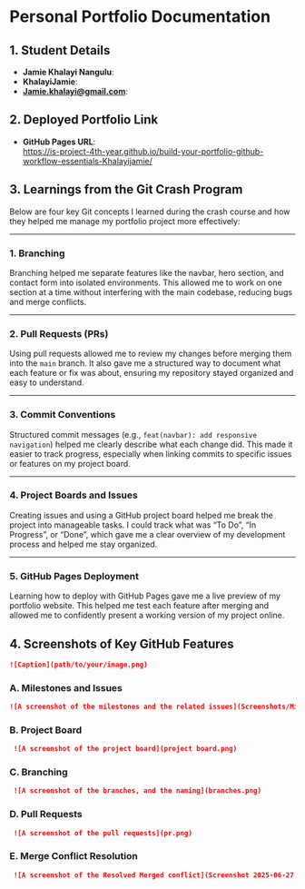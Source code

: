 # Personal Portfolio Documentation

## 1. Student Details

- **Jamie Khalayi Nangulu**:
- **KhalayiJamie**:
- **Jamie.khalayi@gmail.com**:

## 2. Deployed Portfolio Link

- **GitHub Pages URL**:  
https://is-project-4th-year.github.io/build-your-portfolio-github-workflow-essentials-Khalayijamie/
## 3. Learnings from the Git Crash Program

Below are four key Git concepts I learned during the crash course and how they helped me manage my portfolio project more effectively:

---

### 1. **Branching**

Branching helped me separate features like the navbar, hero section, and contact form into isolated environments. This allowed me to work on one section at a time without interfering with the main codebase, reducing bugs and merge conflicts.

---

### 2. **Pull Requests (PRs)**

Using pull requests allowed me to review my changes before merging them into the `main` branch. It also gave me a structured way to document what each feature or fix was about, ensuring my repository stayed organized and easy to understand.

---

### 3. **Commit Conventions**

Structured commit messages (e.g., `feat(navbar): add responsive navigation`) helped me clearly describe what each change did. This made it easier to track progress, especially when linking commits to specific issues or features on my project board.

---

### 4. **Project Boards and Issues**

Creating issues and using a GitHub project board helped me break the project into manageable tasks. I could track what was “To Do”, “In Progress”, or “Done”, which gave me a clear overview of my development process and helped me stay organized.

---

### 5. **GitHub Pages Deployment** 

Learning how to deploy with GitHub Pages gave me a live preview of my portfolio website. This helped me test each feature after merging and allowed me to confidently present a working version of my project online.


## 4. Screenshots of Key GitHub Features



```markdown
![Caption](path/to/your/image.png)
```

### A. Milestones and Issues

```markdown
![A screenshot of the milestones and the related issues](Screenshots/Milestones and Issues/milestone and issues.png)
```

### B. Project Board

```markdown
 ![A screenshot of the project board](project board.png)
```
### C. Branching

```markdown
 ![A screenshot of the branches, and the naming](branches.png)
```
### D. Pull Requests

```markdown
 ![A screenshot of the pull requests](pr.png)
```
### E. Merge Conflict Resolution

```markdown
 ![A screenshot of the Resolved Merged conflict](Screenshot 2025-06-27 232714.png)
```
